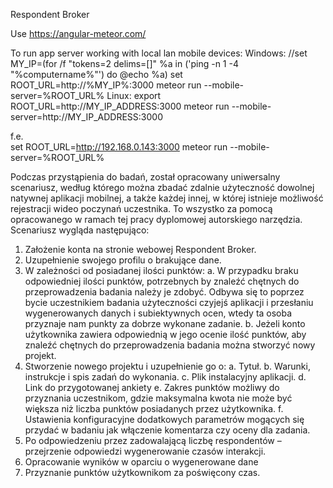 Respondent Broker

Use https://angular-meteor.com/ 

To run app server working with local lan mobile devices:
Windows: 
    //set MY_IP=(for /f "tokens=2 delims=[]" %a in ('ping -n 1 -4 "%computername%"') do @echo %a)
    set ROOT_URL=http://%MY_IP%:3000
    meteor run --mobile-server=%ROOT_URL%
Linux: 
    export ROOT_URL=http://MY_IP_ADDRESS:3000
    meteor run --mobile-server=http://MY_IP_ADDRESS:3000
   
f.e.   
set ROOT_URL=http://192.168.0.143:3000
meteor run --mobile-server=%ROOT_URL%

Podczas przystąpienia do badań, został opracowany uniwersalny scenariusz, według którego można zbadać zdalnie użyteczność dowolnej natywnej aplikacji mobilnej, a także każdej innej, w której istnieje możliwość rejestracji wideo poczynań uczestnika. To wszystko za pomocą opracowanego w ramach tej pracy dyplomowej autorskiego narzędzia. Scenariusz wygląda następująco:
1.	Założenie konta na stronie webowej Respondent Broker.
2.	Uzupełnienie swojego profilu o brakujące dane.
3.	W zależności od posiadanej ilości punktów:
    a.	W przypadku braku odpowiedniej ilości punktów, potrzebnych by znaleźć chętnych do przeprowadzenia badania należy je zdobyć. Odbywa się to poprzez bycie uczestnikiem badania użyteczności czyjejś aplikacji i przesłaniu wygenerowanych danych i subiektywnych ocen, wtedy ta osoba przyznaje nam punkty za dobrze wykonane zadanie.
    b.	Jeżeli konto użytkownika zawiera odpowiednią w jego ocenie ilość punktów, aby znaleźć chętnych do przeprowadzenia badania można stworzyć nowy projekt.
4.	Stworzenie nowego projektu i uzupełnienie go o:
    a.	Tytuł.
    b.	Warunki, instrukcje i spis zadań do wykonania.
    c.	Plik instalacyjny aplikacji.
    d.	Link do przygotowanej ankiety
    e.	Zakres punktów możliwy do przyznania uczestnikom, gdzie maksymalna kwota nie może być większa niż liczba punktów posiadanych przez użytkownika.
    f.	Ustawienia konfiguracyjne dodatkowych parametrów mogących się przydać w badaniu jak włączenie komentarza czy oceny dla zadania.
5.	Po odpowiedzeniu przez zadowalającą liczbę respondentów – przejrzenie odpowiedzi wygenerowanie czasów interakcji.
6.	Opracowanie wyników w oparciu o wygenerowane dane
7.	Przyznanie punktów użytkownikom za poświęcony czas.
